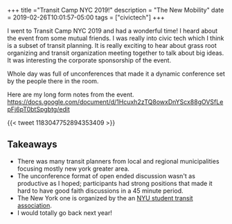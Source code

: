 +++
title ="Transit Camp NYC 2019!"
description = "The New Mobility"
date = 2019-02-26T10:01:57-05:00
tags = ["civictech"]
+++


I went to Transit Camp NYC 2019 and had a wonderful time! I heard about the event from some mutual friends. I was really into civic tech which I think is a subset of transit planning. It is really exciting to hear about grass root organizing and transit organization meeting together to talk about big ideas. It was interesting the corporate sponsorship of the event. 

Whole day was full of unconferences that made it a dynamic conference set by the people there in the room.

Here are my long form notes from the event. 
https://docs.google.com/document/d/1Hcuxh2zTQ8owxDnYScx88gOVSfLepFj6pT0btSpgbtg/edit


{{< tweet 1183047752894353409 >}}

## Takeaways

- There was many transit planners from local and regional municipalities focusing mostly new york greater area. 
- The unconference format of open ended discussion wasn't as productive as I hoped; participants had strong positions that made it hard to have good faith discussions in a 45 minute period.
- The New York one is organized by the an [NYU student transit association](https://yptransportation.org/nyc/).
- I would totally go back next year! 